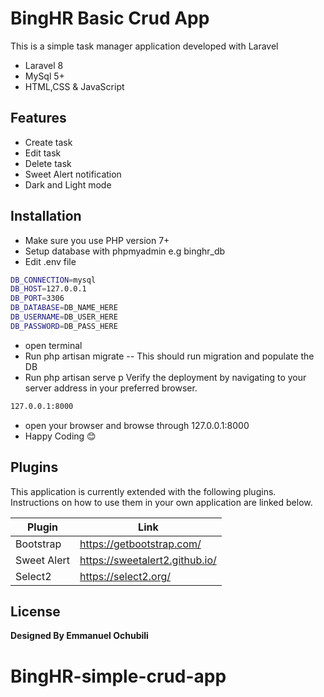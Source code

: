 # BingHR Basic Crud App


This is a simple task manager application developed with Laravel

- Laravel 8
- MySql 5+
- HTML,CSS & JavaScript

## Features

- Create task
- Edit task
- Delete task
- Sweet Alert notification
- Dark and Light mode 

## Installation

- Make sure you use PHP version 7+
- Setup database with phpmyadmin e.g binghr_db
- Edit .env file 


```sh
DB_CONNECTION=mysql
DB_HOST=127.0.0.1
DB_PORT=3306
DB_DATABASE=DB_NAME_HERE 
DB_USERNAME=DB_USER_HERE
DB_PASSWORD=DB_PASS_HERE
```
- open terminal 
- Run php artisan migrate -- This should run migration and populate the DB
- Run php artisan serve
p
Verify the deployment by navigating to your server address in
your preferred browser.

```sh
127.0.0.1:8000
```
- open your browser and browse through 127.0.0.1:8000
- Happy Coding 😊

## Plugins

This application is currently extended with the following plugins.
Instructions on how to use them in your own application are linked below.

| Plugin | Link |
| ------ | ------ |
| Bootstrap | https://getbootstrap.com/ |
| Sweet Alert | https://sweetalert2.github.io/ |
| Select2 | https://select2.org/ |




## License

**Designed By Emmanuel Ochubili**

# BingHR-simple-crud-app
